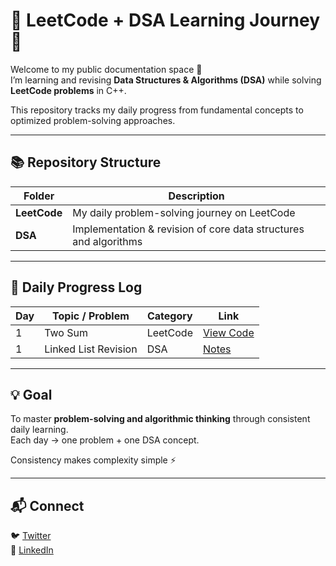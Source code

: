 # 🧠 LeetCode + DSA Learning Journey 🚀

Welcome to my public documentation space 👋  
I’m learning and revising **Data Structures & Algorithms (DSA)** while solving **LeetCode problems** in C++.  

This repository tracks my daily progress from fundamental concepts to optimized problem-solving approaches.

---

## 📚 Repository Structure

| Folder | Description |
|--------|--------------|
| **LeetCode** | My daily problem-solving journey on LeetCode |
| **DSA** | Implementation & revision of core data structures and algorithms |

---

## 📅 Daily Progress Log

| Day | Topic / Problem | Category | Link |
|-----|------------------|-----------|------|
| 1 | Two Sum | LeetCode | [View Code](LeetCode/Day1_TwoSum.cpp) |
| 1 | Linked List Revision | DSA | [Notes](DSA/LinkedList/Notes.md) |

---

## 💡 Goal

To master **problem-solving and algorithmic thinking** through consistent daily learning.  
Each day → one problem + one DSA concept.  

Consistency makes complexity simple ⚡  

---

## 📬 Connect
🐦 [Twitter](https://x.com/SakshamA10)  
💼 [LinkedIn](https://linkedin.com/in/YOUR_LINKEDIN)

